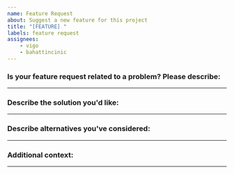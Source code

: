 ```yaml
---
name: Feature Request
about: Suggest a new feature for this project
title: "[FEATURE] "
labels: feature request
assignees:
    - vigo
    - bahattincinic
---
```


### Is your feature request related to a problem? Please describe:

---

### Describe the solution you'd like:

---

### Describe alternatives you've considered:

---

### Additional context:

---